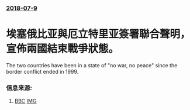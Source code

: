 ### [2018-07-9](/news/2018/07/9/index.md)

##### 
# 埃塞俄比亚與厄立特里亚簽署聯合聲明，宣佈兩國結束戰爭狀態。 

The two countries have been in a state of "no war, no peace" since the border conflict ended in 1999.


### 信息来源:

1. [BBC](https://www.bbc.co.uk/news/world-africa-44764597) [IMG](https://ichef.bbci.co.uk/news/1024/branded_news/44EC/production/_102444671_et5.jpg)
